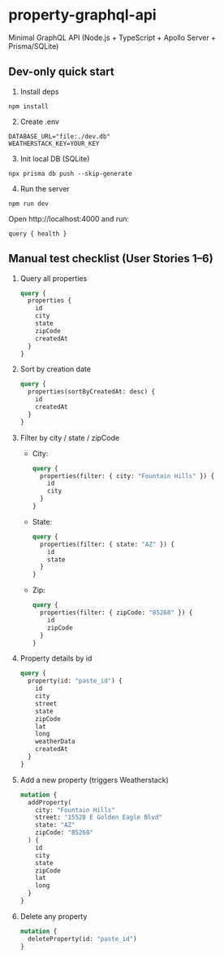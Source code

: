 # property-graphql-api

Minimal GraphQL API (Node.js + TypeScript + Apollo Server + Prisma/SQLite)

## Dev-only quick start

1. Install deps

```
npm install
```

2. Create .env

```
DATABASE_URL="file:./dev.db"
WEATHERSTACK_KEY=YOUR_KEY
```

3. Init local DB (SQLite)

```
npx prisma db push --skip-generate
```

4. Run the server

```
npm run dev
```

Open http://localhost:4000 and run:

```
query { health }
```

## Manual test checklist (User Stories 1–6)

1. Query all properties

   ```graphql
   query {
     properties {
       id
       city
       state
       zipCode
       createdAt
     }
   }
   ```

2. Sort by creation date

   ```graphql
   query {
     properties(sortByCreatedAt: desc) {
       id
       createdAt
     }
   }
   ```

3. Filter by city / state / zipCode
   - City:
     ```graphql
     query {
       properties(filter: { city: "Fountain Hills" }) {
         id
         city
       }
     }
     ```
   - State:
     ```graphql
     query {
       properties(filter: { state: "AZ" }) {
         id
         state
       }
     }
     ```
   - Zip:
     ```graphql
     query {
       properties(filter: { zipCode: "85268" }) {
         id
         zipCode
       }
     }
     ```

4. Property details by id

   ```graphql
   query {
     property(id: "paste_id") {
       id
       city
       street
       state
       zipCode
       lat
       long
       weatherData
       createdAt
     }
   }
   ```

5. Add a new property (triggers Weatherstack)

   ```graphql
   mutation {
     addProperty(
       city: "Fountain Hills"
       street: "15528 E Golden Eagle Blvd"
       state: "AZ"
       zipCode: "85268"
     ) {
       id
       city
       state
       zipCode
       lat
       long
     }
   }
   ```

6. Delete any property
   ```graphql
   mutation {
     deleteProperty(id: "paste_id")
   }
   ```
